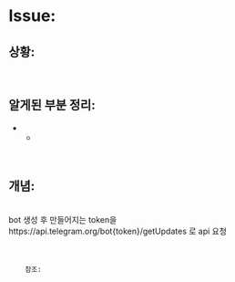 <!--
author: Dailyscat
purpose: issue arrange
rules:
 (1) 헤더와 문단사이
    <br/>
    <br/>
 (2) 코드가 작성되는 부분은 >로 정리
 (3) 참조는 해당 내용 바로 아래
    <br/>
    <br/>
 (4) 명령어는 bold
 (5) 방안은 ## 안의 과정은 ###
-->

# Issue:

## 상황:

<br/>

## 알게된 부분 정리:

- -

<br/>

## 개념:

<br/>
  bot 생성 후 만들어지는 token을
  https://api.telegram.org/bot{token}/getUpdates
  로 api 요청
<br/>
<br/>
<br/>

        참조:

<br/>
